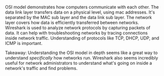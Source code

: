 OSI model demonstrates how computers communicate with each other. The data link layer transfers data on a physical level, using mac addresses. It's separated by the MAC sub layer
and the data link sub layer. The network layer covers how data is efficiently transferred between networks.
Wireshark is used to analyze network protocols by capturing packets of data. It can help with troubleshooting networks by tracing connections inside network traffic. Understanding
of protocols like TCP, DHCP, UDP, and ICMP is important.

Takeaway: Understanding the OSI model in depth seems like a great way to understand *specifically* how networks run. Wireshark also seems incredibly useful for network 
administrators to understand what's going on inside a network's traffic and find problems. 
